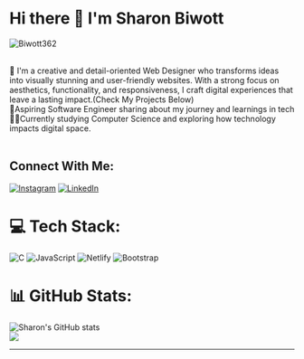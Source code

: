  # Hi there 👋 I'm Sharon Biwott

<p align="left"> <img src="https://komarev.com/ghpvc/?username=Biwott362&label=Profile%20views&color=0e75b6&style=flat" alt="Biwott362" /> </p>
<br/>
🎨 I'm a creative and detail-oriented Web Designer who transforms ideas into visually stunning and user-friendly websites. With a strong focus on aesthetics, functionality, and responsiveness, I craft digital experiences that leave a lasting impact.(Check My Projects Below)
<br/>
🌱Aspiring Software Engineer sharing about my journey and learnings in tech <br/>
👨‍💻Currently studying Computer Science and exploring how technology impacts digital space.<br/>
<br/>

## Connect With Me:
[![Instagram](https://img.shields.io/badge/Instagram-%23E4405F.svg?style=for-the-badge&logo=instagram&logoColor=white)](https://www.instagram.com/sharonbiwott_/) 
[![LinkedIn](https://img.shields.io/badge/%20-LinkedIn-%230077B5.svg?style=for-the-badge&logo=linkedin&logoColor=white)](https://www.linkedin.com/in/sharon-biwott-444749279/)




# 💻 Tech Stack:
![C](https://img.shields.io/badge/c-%2300599C.svg?style=for-the-badge&logo=c&logoColor=white) ![JavaScript](https://img.shields.io/badge/javascript-%23323330.svg?style=for-the-badge&logo=javascript&logoColor=%23F7DF1E) ![Netlify](https://img.shields.io/badge/netlify-%23000000.svg?style=for-the-badge&logo=netlify&logoColor=#00C7B7) ![Bootstrap](https://img.shields.io/badge/bootstrap-%238511FA.svg?style=for-the-badge&logo=bootstrap&logoColor=white)
# 📊 GitHub Stats:

![Sharon's GitHub stats](https://github-readme-stats.vercel.app/api?username=Biwott362&show_icons=true&theme=radical) <br/>
![](https://github-readme-stats.vercel.app/api/top-langs/?username=Biwott362&theme=dark&hide_border=false&include_all_commits=false&count_private=false&layout=compact)

---


<!-- Proudly created with GPRM ( https://gprm.itsvg.in ) -->

